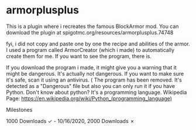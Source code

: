 # armorplusplus
This is a plugin where i recreates the famous BlockArmor mod. You can download the plugin at spigotmc.org/resources/armorplusplus.74748

fyi, i did not copy and paste one by one the recipe and abilities of the armor. I used a program called ArmorCreator (which i made) to automatically create them for me.
If you want to see the program, there is.

If you download the program i made, it might give you a warning that it might be dangerous. It's actually not dangerous. If you want to make sure it's safe, scan it using an antivirus.
( The program has been removed. It's detected as a "Dangerous" file but also you can only run it if you have Python. Don't know about python? It's a programming language. Wikipedia Page: https://en.wikipedia.org/wiki/Python_(programming_language) 

Milestones

1000 Downloads ✓ - 10/16/2020, 
2000 Downloads ✗
